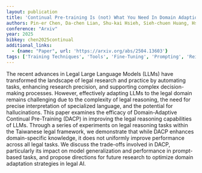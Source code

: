 ```yaml
---
layout: publication
title: 'Continual Pre-training Is (not) What You Need In Domain Adaption'
authors: Pin-er Chen, Da-chen Lian, Shu-kai Hsieh, Sieh-chuen Huang, Hsuan-lei Shao, Jun-wei Chiu, Yang-hsien Lin, Zih-ching Chen, Cheng-kuang, Eddie Tc Huang, Simon See
conference: "Arxiv"
year: 2025
bibkey: chen2025continual
additional_links:
  - {name: "Paper", url: 'https://arxiv.org/abs/2504.13603'}
tags: ['Training Techniques', 'Tools', 'Fine-Tuning', 'Prompting', 'Reinforcement Learning', 'Pre-Training']
---
```

The recent advances in Legal Large Language Models (LLMs) have transformed
the landscape of legal research and practice by automating tasks, enhancing
research precision, and supporting complex decision-making processes. However,
effectively adapting LLMs to the legal domain remains challenging due to the
complexity of legal reasoning, the need for precise interpretation of
specialized language, and the potential for hallucinations. This paper examines
the efficacy of Domain-Adaptive Continual Pre-Training (DACP) in improving the
legal reasoning capabilities of LLMs. Through a series of experiments on legal
reasoning tasks within the Taiwanese legal framework, we demonstrate that while
DACP enhances domain-specific knowledge, it does not uniformly improve
performance across all legal tasks. We discuss the trade-offs involved in DACP,
particularly its impact on model generalization and performance in prompt-based
tasks, and propose directions for future research to optimize domain adaptation
strategies in legal AI.

